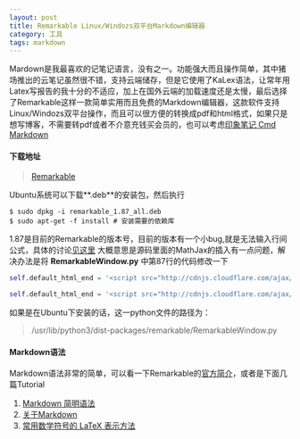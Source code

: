 ```yaml
---
layout: post
title: Remarkable Linux/Windozs双平台Markdown编辑器
category: 工具
tags: markdown
---
```


Mardown是我最喜欢的记笔记语言，没有之一。功能强大而且操作简单，其中猪场推出的云笔记虽然很不错，支持云端储存，但是它使用了KaLex语法，让常年用Latex写报告的我十分的不适应，加上在国外云端的加载速度还是太慢，最后选择了Remarkable这样一款简单实用而且免费的Markdown编辑器，这款软件支持Linux/Windozs双平台操作，而且可以很方便的转换成pdf和html格式，如果只是想写博客，不需要转pdf或者不介意充钱买会员的，也可以考虑[印象笔记 Cmd Markdown](https://www.zybuluo.com/cmd/)

#### 下载地址
> [Remarkable](https://remarkableapp.github.io/index.html)

Ubuntu系统可以下载**.deb**的安装包，然后执行
```linux
$ sudo dpkg -i remarkable_1.87_all.deb
$ sudo apt-get -f install # 安装需要的依赖库
```
1.87是目前的Remarkable的版本号，目前的版本有一个小bug,就是无法输入行间公式，具体的讨论[见这里](https://github.com/jamiemcg/Remarkable/issues/160) 大概意思是源码里面的MathJax的插入有一点问题，解决办法是将	**RemarkableWindow.py** 中第87行的代码修改一下

```python
self.default_html_end = '<script src="http://cdnjs.cloudflare.com/ajax/libs/highlight.js/8.1/highlight.min.js"></script><script>hljs.initHighlightingOnLoad();</script><script type="text/javascript" src="https://cdnjs.cloudflare.com/ajax/libs/mathjax/2.7.2/MathJax.js?config=TeX-AMS-MML_HTMLorMML"></script><script type="text/javascript">MathJax.Hub.Config({"showProcessingMessages" : false,"messageStyle" : "none","tex2jax": { inlineMath: [ [ "$", "$" ] ] }});</script></body></html>' # 源码

self.default_html_end = '<script src="http://cdnjs.cloudflare.com/ajax/libs/highlight.js/8.1/highlight.min.js"></script><script>hljs.initHighlightingOnLoad();</script><script type="text/javascript">window.MathJax = {"showProcessingMessages" : false,"messageStyle" : "none", "tex2jax": {"inlineMath": [ ["$","$"] ]}};</script><script type="text/javascript" src="https://cdnjs.cloudflare.com/ajax/libs/mathjax/2.7.4/MathJax.js?config=TeX-AMS-MML_HTMLorMML"></script></body></html>' # 修改后的代码
```
如果是在Ubuntu下安装的话，这一python文件的路径为：
> /usr/lib/python3/dist-packages/remarkable/RemarkableWindow.py

#### Markdown语法
Markdown语法非常的简单，可以看一下Remarkable的[官方简介](https://github.com/jamiemcg/Remarkable/blob/master/README.md)，或者是下面几篇Tutorial
1. [Markdown 简明语法](http://yangfangs.github.io/2015/11/05/How-to-use-Markdown/)
2. [关于Markdown](http://xianbai.me/learn-md/article/about/readme.html)
3. [常用数学符号的 LaTeX 表示方法](http://mohu.org/info/symbols/symbols.htm)
